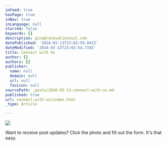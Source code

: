 ```yaml
---
inFeed: true
hasPage: true
inNav: true
inLanguage: null
starred: false
keywords: []
description: gina@renovationsoul.com
datePublished: '2016-03-13T23:02:59.841Z'
dateModified: '2016-03-13T23:02:54.719Z'
title: Connect with Us
author: []
authors: []
publisher:
  name: null
  domain: null
  url: null
  favicon: null
sourcePath: _posts/2016-03-13-connect-with-us.md
published: true
url: connect-with-us/index.html
_type: Article

---
```

![](https://s3-us-west-2.amazonaws.com/the-grid-img/p/f62a1cf45d13da2f86676915cf3e29f03cfb93bd.jpg)

Want to receive post updates? Click the photo and fill out the form. It's that easy.